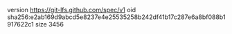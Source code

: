 version https://git-lfs.github.com/spec/v1
oid sha256:e2ab169d9abcd5e8237e4e25535258b242df41b17c287e6a8bf088b1917622c1
size 3456
